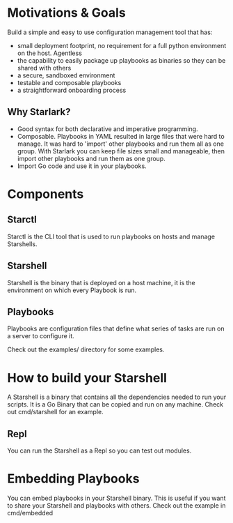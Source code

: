 # Motivations & Goals
Build a simple and easy to use configuration management tool that has:

- small deployment footprint, no requirement for a full python environment on the host. Agentless
- the capability to easily package up playbooks as binaries so they can be shared with others
- a secure, sandboxed environment
- testable and composable playbooks
- a straightforward onboarding process

## Why Starlark?
- Good syntax for both declarative and imperative programming.
- Composable. Playbooks in YAML resulted in large files that were hard to manage. It was hard to 'import' other playbooks and run them all as one group. With Starlark you can keep file sizes small and manageable, then import other playbooks and run them as one group.
- Import Go code and use it in your playbooks.

# Components

## Starctl
Starctl is the CLI tool that is used to run playbooks on hosts and manage Starshells.

## Starshell
Starshell is the binary that is deployed on a host machine, it is the environment on which every Playbook is run.

## Playbooks
Playbooks are configuration files that define what series of tasks are run on a server to configure it.

Check out the examples/ directory for some examples.


# How to build your Starshell
A Starshell is a binary that contains all the dependencies needed to run your
scripts. It is a Go Binary that can be copied and run on any machine. Check out cmd/starshell for an example.

## Repl
You can run the Starshell as a Repl so you can test out modules.

# Embedding Playbooks
You can embed playbooks in your Starshell binary. This is useful if you want to share your Starshell and playbooks with others. Check out the example in cmd/embedded